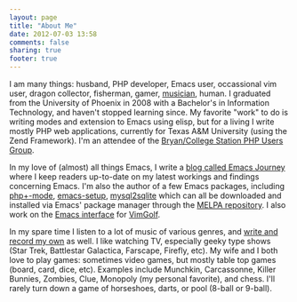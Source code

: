 ```yaml
---
layout: page
title: "About Me"
date: 2012-07-03 13:58
comments: false
sharing: true
footer: true
---
```

I am many things: husband, PHP developer, Emacs user, occassional vim user, dragon collector, fisherman, gamer, [musician](https://sites.google.com/site/bzwahr/music), human. I graduated from the University of Phoenix in 2008 with a Bachelor's in Information Technology, and haven't stopped learning since. My favorite "work" to do is writing modes and extension to Emacs using elisp, but for a living I write mostly PHP web applications, currently for Texas A&M University (using the Zend Framework). I'm an attendee of the [Bryan/College Station PHP Users Group](http://bcsphp.eventbrite.com/).

In my love of (almost) all things Emacs, I write a [blog called Emacs Journey](http://emacs-journey.blogspot.com/) where I keep readers up-to-date on my latest workings and findings concerning Emacs. I'm also the author of a few Emacs packages, including [php+-mode](https://github.com/echosa/phpplus-mode), [emacs-setup](https://github.com/echosa/emacs-setup), [mysql2sqlite](https://github.com/echosa/emacs-mysql2sqlite) which can all be downloaded and installed via Emacs' package manager through the [MELPA repository](http://melpa.milkbox.net/). I also work on the [Emacs interface](https://github.com/echosa/vimgolf) for [VimGolf](http://www.vimgolf.com/).

In my spare time I listen to a lot of music of various genres, and [write and record my own](https://sites.google.com/site/bzwahr/music) as well. I like watching TV, especially geeky type shows (Star Trek, Battlestar Galactica, Farscape, Firefly, etc). My wife and I both love to play games: sometimes video games, but mostly table top games (board, card, dice, etc). Examples include Munchkin, Carcassonne, Killer Bunnies, Zombies, Clue, Monopoly (my personal favorite), and chess. I'll rarely turn down a game of horseshoes, darts, or pool (8-ball or 9-ball).

